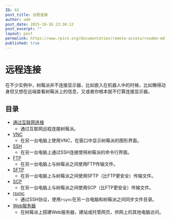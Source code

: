 ```yaml
---
ID: 62
post_title: 远程连接
author: adm
post_date: 2015-10-16 23:36:12
post_excerpt: ""
layout: post
permalink: https://www.rpicn.org/documentation/remote-access/readme-md-2/
published: true
---
```

# 远程连接

在不少实例中，树莓派并不连接显示器，比如嵌入在机器人中的时候，比如懒得动身但又想在远端查看树莓派上的信息，又或者你根本就不打算连接显示器。 

## 目录

*   [通过互联网连接][1] 
    *   通过互联网远程连接树莓派。
*   [VNC][2] 
    *   在另一台电脑上使用VNC，在窗口中显示树莓派的图形界面。
*   [SSH][3] 
    *   在另一台电脑上通过SSH连接使用树莓派的命令行界面。
*   [FTP][4] 
    *   在另一台电脑上与树莓派之间使用FTP传输文件。
*   [SFTP][5] 
    *   在另一台电脑上与树莓派之间使用SFTP（比FTP更安全）传输文件。
*   [SCP][6] 
    *   在另一台电脑上与树莓派之间使用SCP（比FTP更安全）传输文件。
*   [rsync][7] 
    *   通过SSH协议，使用`rsync`在另一台电脑和树莓派之间同步文件目录。
*   [Web服务器][8] 
    *   在树莓派上搭建Web服务器，建站或托管网页，供网上的其他电脑访问。

 [1]: ../access-over-Internet/internetaccess.md
 [2]: ../vnc/README.md.3
 [3]: ../ssh/README.md.16
 [4]: ../ftp.md
 [5]: ../ssh/sftp.md
 [6]: ../ssh/scp.md
 [7]: ../ssh/rsync.md
 [8]: ../web-server/README.md.2
